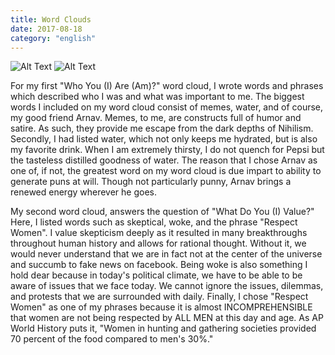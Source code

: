 ```yaml
---
title: Word Clouds
date: 2017-08-18
category: "english"
---
```


![Alt Text](/images/personaldetails.png)
![Alt Text](/images/values.png)

For my first "Who You (I) Are (Am)?" word cloud, I wrote words and phrases which described who I was and what was important to me. The biggest words I included on my word cloud consist of memes, water, and of course, my good friend Arnav. Memes, to me, are constructs full of humor and satire. As such, they provide me escape from the dark depths of Nihilism. Secondly, I had listed water, which not only keeps me hydrated, but is also my favorite drink. When I am extremely thirsty, I do not quench for Pepsi but the tasteless distilled goodness of water. The reason that I chose Arnav as one of, if not, the greatest word on my word cloud is due impart to ability to generate puns at will. Though not particularly punny, Arnav brings a renewed energy wherever he goes.

My second word cloud, answers the question of "What Do You (I) Value?" Here, I listed words such as skeptical, woke, and the phrase "Respect Women". I value skepticism deeply as it resulted in many breakthroughs throughout human history and allows for rational thought. Without it, we would never understand that we are in fact not at the center of the universe and succumb to fake news on facebook. Being woke is also something I hold dear because in today's political climate, we have to be able to be aware of issues that we face today. We cannot ignore the issues, dilemmas, and protests that we are surrounded with daily. Finally, I chose "Respect Women" as one of my phrases because it is almost INCOMPREHENSIBLE that women are not being respected by ALL MEN at this day and age. As AP World History puts it, "Women in hunting and gathering societies provided 70 percent of the food compared to men's 30%."
